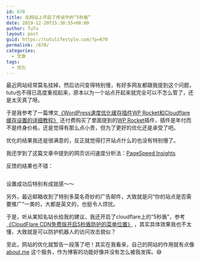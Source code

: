 ```yaml
---
id: 670
title: 在网站上开启了传说中的“5秒盾”
date: 2019-12-20T15:30:55+08:00
author: TuTu
layout: post
guid: https://tutulifestyle.com/?p=670
permalink: /670/
categories:
  - 文章
tags:
  - 优化
---
```

 

最近网站经常莫名挂掉，然后访问变得特别慢，有好多网友都跟我提到这个问题，tutu也不得已高度重视起来，原本以为一个站点开起来就完全可以不怎么管了，还是太天真了呀。

于是我参考了一篇博文[《WordPress速度优化缓存插件WP Rocket和Cloudflare缓存设置的详细教程》](https://iyideng.com/truth/wordpress-wp-rocket-and-cloudflare-cache-settings-tutorial.html) 还付费购买了里面提到的[WP Rocket](https://wp-rocket.me/)插件，插件是年付而不是终身价格，还是觉得有那么点小贵，但为了更好的优化还是承受了吧。

优化的结果我还是很满意的，反正就觉得打开站点什么的也没有特别慢了。

我还学到了这篇文章中提到的网页访问速度分析法：[PageSpeed Insights](https://developers.google.com/speed/pagespeed/insights/)

反馈的结果也不错：<figure class="wp-block-image size-large">

<img src="https://tutulifestyle.com/wp-content/uploads/2019/12/网站访问-1024x593.png" alt="" class="wp-image-671" srcset="https://tutulifestyle.com/wp-content/uploads/2019/12/网站访问-1024x593.png 1024w, https://tutulifestyle.com/wp-content/uploads/2019/12/网站访问-300x174.png 300w, https://tutulifestyle.com/wp-content/uploads/2019/12/网站访问-768x445.png 768w, https://tutulifestyle.com/wp-content/uploads/2019/12/网站访问-1536x890.png 1536w, https://tutulifestyle.com/wp-content/uploads/2019/12/网站访问.png 1860w" sizes="(max-width: 1024px) 100vw, 1024px" /> </figure> 

设置成功后特别有成就感～～

另外，最近邮箱收到了特别多莫名奇妙的广告邮件，大致就是问“你的站点是否需要推广”一类的，大都是英文的，也挺令人烦扰。

于是，听从某知名站长给我的建议，我还开启了cloudflare上的“5秒盾”，参考[《CloudFlare CDN免费版开启5秒盾防护的菜单位置》](https://blog.fankuyun.com/992.html/) ，其实具体效果我也不太懂，大致就是可以防护机器人的访问攻击貌似？

至此，网站的优化就暂告一段落了吧！其实在我看来，自己的网站的作用就有点像 [about.me](https://about.me/) 这个服务，作为博客的功能好像并没有怎么被我发挥。😅